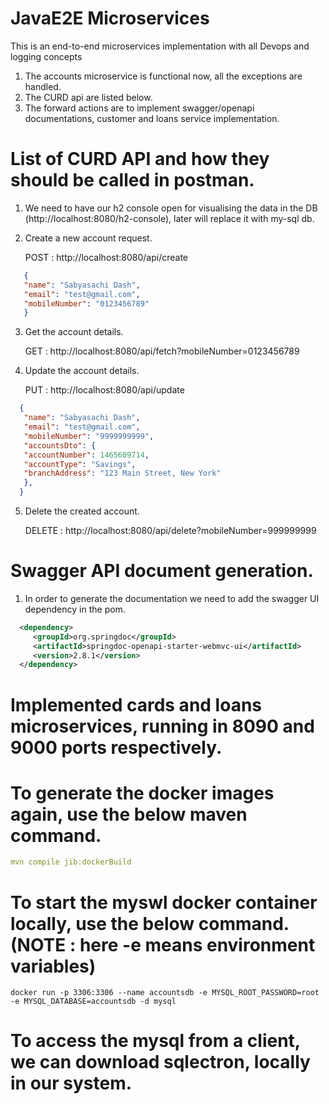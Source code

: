 # JavaE2E Microservices
This is an end-to-end microservices implementation with all Devops and logging concepts

1) The accounts microservice is functional now, all the exceptions are handled.
2) The CURD api are listed below.
3) The forward actions are to implement swagger/openapi documentations, customer and loans service implementation.

# List of CURD API and how they should be called in postman.

1) We need to have our h2 console open for visualising the data in the DB (http://localhost:8080/h2-console), later will replace it with my-sql db.
2) Create a new account request.
    
    POST : http://localhost:8080/api/create
    
```JSON
   {
   "name": "Sabyasachi Dash",
   "email": "test@gmail.com",
   "mobileNumber": "0123456789"
   } 
```
3) Get the account details.

    GET : http://localhost:8080/api/fetch?mobileNumber=0123456789
4) Update the account details.
    
    PUT : http://localhost:8080/api/update

```JSON 
  {
   "name": "Sabyasachi Dash",
   "email": "test@gmail.com",
   "mobileNumber": "9999999999",
   "accountsDto": {
   "accountNumber": 1465609714,
   "accountType": "Savings",
   "branchAddress": "123 Main Street, New York"
   },
  }
```        
5) Delete the created account.

    DELETE : http://localhost:8080/api/delete?mobileNumber=999999999

# Swagger API document generation.
1) In order to generate the documentation we need to add the swagger UI dependency in the pom.
 ```xml
   <dependency>
      <groupId>org.springdoc</groupId>
      <artifactId>springdoc-openapi-starter-webmvc-ui</artifactId>
      <version>2.8.1</version>
   </dependency>
```
# Implemented cards and loans microservices, running in 8090 and 9000 ports respectively.

# To generate the docker images again, use the below maven command.
```yaml
mvn compile jib:dockerBuild
```

# To start the myswl docker container locally, use the below command. (NOTE : here -e means environment variables)
```
docker run -p 3306:3306 --name accountsdb -e MYSQL_ROOT_PASSWORD=root -e MYSQL_DATABASE=accountsdb -d mysql
```
# To access the mysql from a client, we can download sqlectron, locally in our system.
